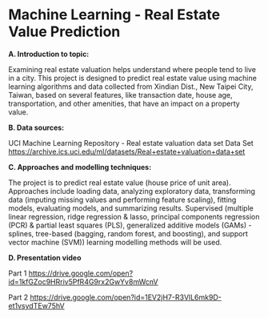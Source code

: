 # Machine Learning - Real Estate Value Prediction

**A. Introduction to topic:** 

Examining real estate valuation helps understand where people tend to live in a city. This project is designed to predict real estate value using machine learning algorithms and data collected from Xindian Dist., New Taipei City, Taiwan, based on several features, like transaction date, house age, transportation, and other amenities, that have an impact on a property value.


**B. Data sources:**

UCI Machine Learning Repository - Real estate valuation data set Data Set
https://archive.ics.uci.edu/ml/datasets/Real+estate+valuation+data+set


**C. Approaches and modelling techniques:** 

The project is to predict real estate value (house price of unit area). Approaches include loading data, analyzing exploratory data, transforming data (imputing missing values and performing feature scaling), fitting models, evaluating models, and summarizing results. Supervised (multiple linear regression, ridge regression & lasso, principal components regression (PCR) & partial least squares (PLS), generalized additive models (GAMs) - splines, tree-based (bagging, random forest, and boosting), and support vector machine (SVM)) learning modelling methods will be used.


**D. Presentation video**

Part 1
https://drive.google.com/open?id=1kfGZoc9HRriv5PfR4G9rx2GwYv8mWcnV

Part 2
https://drive.google.com/open?id=1EV2jH7-R3VlL6mk9D-et1vsydTEw75hV
